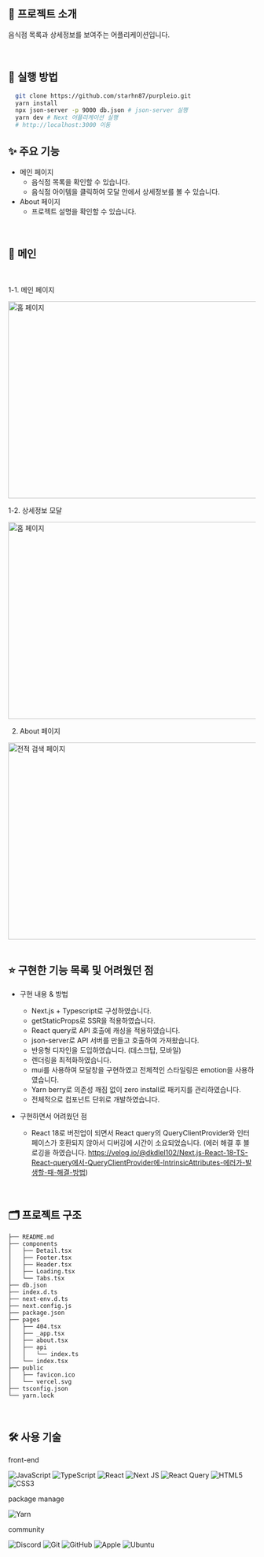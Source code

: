 ## 📑 프로젝트 소개

음식점 목록과 상세정보를 보여주는 어플리케이션입니다.

<br>

## 🚀 실행 방법

```bash
  git clone https://github.com/starhn87/purpleio.git
  yarn install
  npx json-server -p 9000 db.json # json-server 실행
  yarn dev # Next 어플리케이션 실행
  # http://localhost:3000 이동
```

## ✨ 주요 기능

- 메인 페이지
  - 음식점 목록을 확인할 수 있습니다.
  - 음식점 아이템을 클릭하여 모달 안에서 상세정보를 볼 수 있습니다.
- About 페이지
  - 프로젝트 설명을 확인할 수 있습니다.

<br>

## 🧔 메인

<br>

1-1. 메인 페이지

<img src="https://user-images.githubusercontent.com/36434219/162666740-05dc6e85-3fc2-4fb6-9c01-77ab56acb7f9.png" alt="홈 페이지" width="700px" height="400px">

<br>

1-2. 상세정보 모달

<img src="https://user-images.githubusercontent.com/36434219/162666857-c9b12949-f32b-4c79-b095-13ef4e8be0ee.png" alt="홈 페이지" width="700px" height="400px">

<br>

2. About 페이지

<img src="https://user-images.githubusercontent.com/36434219/162667076-60f44fb0-1c10-4f64-b212-ad768dd05cbf.png" alt="전적 검색 페이지" width="700px" height="400px">

<br>
<br>

## ⭐️ 구현한 기능 목록 및 어려웠던 점

- 구현 내용 & 방법

  - Next.js + Typescript로 구성하였습니다.
  - getStaticProps로 SSR을 적용하였습니다.
  - React query로 API 호출에 캐싱을 적용하였습니다.
  - json-server로 API 서버를 만들고 호출하여 가져왔습니다.
  - 반응형 디자인을 도입하였습니다. (데스크탑, 모바일)
  - 렌더링을 최적화하였습니다.
  - mui를 사용하여 모달창을 구현하였고 전체적인 스타일링은 emotion을 사용하였습니다.
  - Yarn berry로 의존성 깨짐 없이 zero install로 패키지를 관리하였습니다.
  - 전체적으로 컴포넌트 단위로 개발하였습니다.

- 구현하면서 어려웠던 점
  - React 18로 버전업이 되면서 React query의 QueryClientProvider와 인터페이스가 호환되지 않아서 디버깅에 시간이 소요되었습니다.
    (에러 해결 후 블로깅을 하였습니다.
    https://velog.io/@dkdlel102/Next.js-React-18-TS-React-query에서-QueryClientProvider에-IntrinsicAttributes-에러가-발생할-때-해결-방법)

<br>

## 🗂 프로젝트 구조

```
├── README.md
├── components
│   ├── Detail.tsx
│   ├── Footer.tsx
│   ├── Header.tsx
│   ├── Loading.tsx
│   └── Tabs.tsx
├── db.json
├── index.d.ts
├── next-env.d.ts
├── next.config.js
├── package.json
├── pages
│   ├── 404.tsx
│   ├── _app.tsx
│   ├── about.tsx
│   ├── api
│   │   └── index.ts
│   └── index.tsx
├── public
│   ├── favicon.ico
│   └── vercel.svg
├── tsconfig.json
└── yarn.lock
```

<br>

## 🛠 사용 기술

front-end

![JavaScript](https://img.shields.io/badge/javascript-%23323330.svg?style=for-the-badge&logo=javascript&logoColor=%23F7DF1E)
![TypeScript](https://img.shields.io/badge/typescript-%23007ACC.svg?style=for-the-badge&logo=typescript&logoColor=white)
![React](https://img.shields.io/badge/react-%2320232a.svg?style=for-the-badge&logo=react&logoColor=%2361DAFB)
![Next JS](https://img.shields.io/badge/Next-black?style=for-the-badge&logo=next.js&logoColor=white)
![React Query](https://img.shields.io/badge/-React%20Query-FF4154?style=for-the-badge&logo=react%20query&logoColor=white)
![HTML5](https://img.shields.io/badge/html5-%23E34F26.svg?style=for-the-badge&logo=html5&logoColor=white)
![CSS3](https://img.shields.io/badge/css3-%231572B6.svg?style=for-the-badge&logo=css3&logoColor=white)

package manage

![Yarn](https://img.shields.io/badge/yarn-%232C8EBB.svg?style=for-the-badge&logo=yarn&logoColor=white)

community

![Discord](https://img.shields.io/badge/DISCORD-%237289DA.svg?style=for-the-badge&logo=discord&logoColor=white)
![Git](https://img.shields.io/badge/git-%23F05033.svg?style=for-the-badge&logo=git&logoColor=white)
![GitHub](https://img.shields.io/badge/github-%23121011.svg?style=for-the-badge&logo=github&logoColor=white)
![Apple](https://img.shields.io/badge/-APPLE-black?style=for-the-badge&logo=apple)
![Ubuntu](https://img.shields.io/badge/-UBUNTU-gray?style=for-the-badge&logo=Ubuntu)
